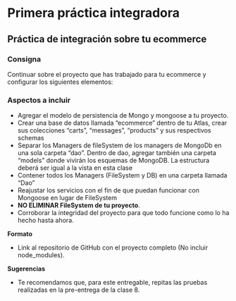# ****Primera práctica integradora****

## ****Práctica de integración sobre tu ecommerce****

### **Consigna**

Continuar sobre el proyecto que has trabajado para tu ecommerce y configurar los siguientes elementos:

### **Aspectos a incluir**

- Agregar el modelo de persistencia de Mongo y mongoose a tu proyecto.
- Crear una base de datos llamada “ecommerce” dentro de tu Atlas, crear sus colecciones “carts”, “messages”, “products” y sus respectivos schemas
- Separar los Managers de fileSystem de los managers de MongoDb en una sola carpeta “dao”. Dentro de dao, agregar también una carpeta “models” donde vivirán los esquemas de MongoDB. La estructura deberá ser igual a la vista en esta clase
- Contener todos los Managers (FileSystem y DB) en una carpeta llamada “Dao”
- Reajustar los servicios con el fin de que puedan funcionar con Mongoose en lugar de FileSystem
- **NO ELIMINAR FileSystem de tu proyecto**.
- Corroborar la integridad del proyecto para que todo funcione como lo ha hecho hasta ahora.

**Formato**

- Link al repositorio de GitHub con el proyecto completo (No incluir node_modules).

**Sugerencias**

- Te recomendamos que, para este entregable, repitas las pruebas realizadas en la pre-entrega de la clase 8.